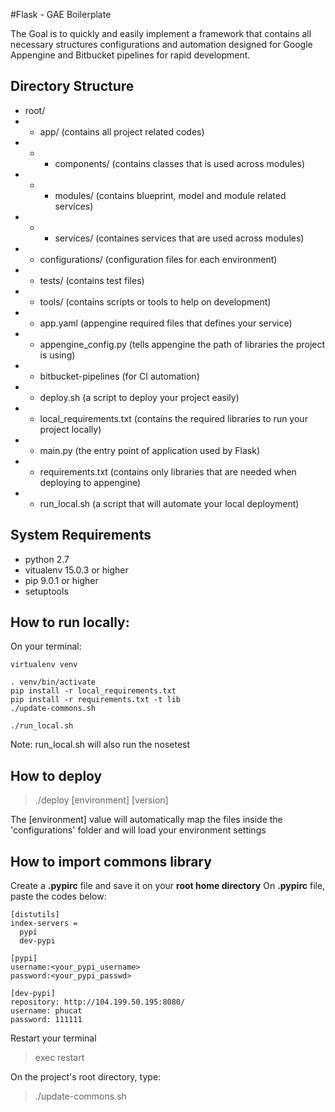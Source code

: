 #Flask - GAE Boilerplate

The Goal is to quickly and easily implement a framework that contains all necessary structures configurations and automation designed for Google Appengine and Bitbucket pipelines for rapid development.

## Directory Structure
- root/
- - app/ (contains all project related codes)
- - - components/ (contains classes that is used across modules)
- - - modules/ (contains blueprint, model and module related services)
- - - services/ (containes services that are used across modules)
- - configurations/ (configuration files for each environment)
- - tests/ (contains test files)
- - tools/ (contains scripts or tools to help on development)
- - app.yaml (appengine required files that defines your service)
- - appengine_config.py (tells appengine the path of libraries the project is using)
- - bitbucket-pipelines (for CI automation)
- - deploy.sh (a script to deploy your project easily)
- - local_requirements.txt (contains the required libraries to run your project locally)
- - main.py (the entry point of application used by Flask)
- - requirements.txt (contains only libraries that are needed when deploying to appengine)
- - run_local.sh (a script that will automate your local deployment)


## System Requirements
- python 2.7
- vitualenv 15.0.3 or higher
- pip 9.0.1 or higher
- setuptools

## How to run locally:
On your terminal:
```
virtualenv venv

. venv/bin/activate
pip install -r local_requirements.txt
pip install -r requirements.txt -t lib
./update-commons.sh

./run_local.sh
```
Note: run_local.sh will also run the nosetest
## How to deploy
> ./deploy [environment] [version]

The [environment] value will automatically map the files inside the 'configurations' folder and will load your environment settings
## How to import commons library

Create a **.pypirc** file and save it on your **root home directory**
On **.pypirc** file, paste the codes below:
```
[distutils]
index-servers =
  pypi
  dev-pypi

[pypi]
username:<your_pypi_username>
password:<your_pypi_passwd>

[dev-pypi]
repository: http://104.199.50.195:8080/
username: phucat
password: 111111
```

Restart your terminal
> exec restart

On the project's root directory, type:
> ./update-commons.sh

